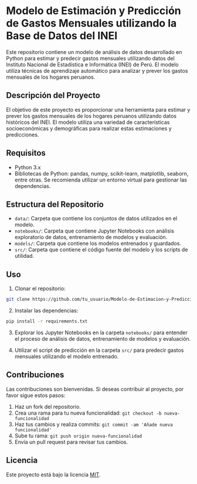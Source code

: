 # Modelo de Estimación y Predicción de Gastos Mensuales utilizando la Base de Datos del INEI

Este repositorio contiene un modelo de análisis de datos desarrollado en Python para estimar y predecir gastos mensuales utilizando datos del Instituto Nacional de Estadística e Informática (INEI) de Perú. El modelo utiliza técnicas de aprendizaje automático para analizar y prever los gastos mensuales de los hogares peruanos.

## Descripción del Proyecto

El objetivo de este proyecto es proporcionar una herramienta para estimar y prever los gastos mensuales de los hogares peruanos utilizando datos históricos del INEI. El modelo utiliza una variedad de características socioeconómicas y demográficas para realizar estas estimaciones y predicciones.

## Requisitos

- Python 3.x
- Bibliotecas de Python: pandas, numpy, scikit-learn, matplotlib, seaborn, entre otras. Se recomienda utilizar un entorno virtual para gestionar las dependencias.

## Estructura del Repositorio

- `data/`: Carpeta que contiene los conjuntos de datos utilizados en el modelo.
- `notebooks/`: Carpeta que contiene Jupyter Notebooks con análisis exploratorio de datos, entrenamiento de modelos y evaluación.
- `models/`: Carpeta que contiene los modelos entrenados y guardados.
- `src/`: Carpeta que contiene el código fuente del modelo y los scripts de utilidad.

## Uso

1. Clonar el repositorio:

```bash
git clone https://github.com/tu_usuario/Modelo-de-Estimacion-y-Prediccion-de-Gastos-Monetarios
```

2. Instalar las dependencias:

```bash
pip install -r requirements.txt
```

3. Explorar los Jupyter Notebooks en la carpeta `notebooks/` para entender el proceso de análisis de datos, entrenamiento de modelos y evaluación.

4. Utilizar el script de predicción en la carpeta `src/` para predecir gastos mensuales utilizando el modelo entrenado.

## Contribuciones

Las contribuciones son bienvenidas. Si deseas contribuir al proyecto, por favor sigue estos pasos:

1. Haz un fork del repositorio.
2. Crea una rama para tu nueva funcionalidad: `git checkout -b nueva-funcionalidad`
3. Haz tus cambios y realiza commits: `git commit -am 'Añade nueva funcionalidad'`
4. Sube tu rama: `git push origin nueva-funcionalidad`
5. Envía un pull request para revisar tus cambios.

## Licencia

Este proyecto está bajo la licencia [MIT](LICENSE).

